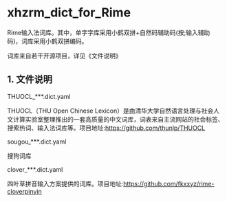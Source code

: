 # xhzrm_dict_for_Rime

Rime输入法词库。其中，单字字库采用小鹤双拼+自然码辅助码(按;输入辅助码)，词库采用小鹤双拼编码。

词库来自若干开源项目，详见《文件说明》

## 1. 文件说明

THUOCL_***.dict.yaml

THUOCL（THU Open Chinese Lexicon）是由清华大学自然语言处理与社会人文计算实验室整理推出的一套高质量的中文词库，词表来自主流网站的社会标签、搜索热词、输入法词库等。项目地址:https://github.com/thunlp/THUOCL

sougou_***.dict.yaml

搜狗词库

clover_***.dict.yaml

四叶草拼音输入方案提供的词库。项目地址:https://github.com/fkxxyz/rime-cloverpinyin

